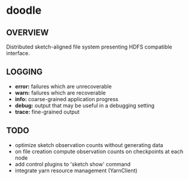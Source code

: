 # doodle
## OVERVIEW
Distributed sketch-aligned file system presenting HDFS compatible interface.

## LOGGING
- __error:__ failures which are unrecoverable
- __warn:__ failures which are recoverable
- __info:__ coarse-grained application progress
- __debug:__ output that may be useful in a debugging setting
- __trace:__ fine-grained output

## TODO
- optimize sketch observation counts without generating data
- on file creation compute observation counts on checkpoints at each node
- add control plugins to 'sketch show' command
- integrate yarn resource management (YarnClient)
